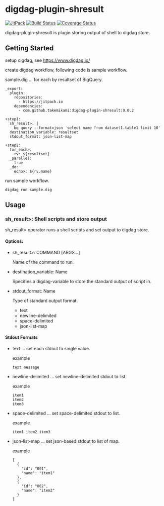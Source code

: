 # digdag-plugin-shresult

[![JitPack](https://jitpack.io/v/takemikami/digdag-plugin-shresult.svg)](https://jitpack.io/#takemikami/digdag-plugin-shresult)
[![Build Status](https://travis-ci.org/takemikami/digdag-plugin-shresult.svg?branch=master)](https://travis-ci.org/takemikami/digdag-plugin-shresult)
[![Coverage Status](https://coveralls.io/repos/github/takemikami/digdag-plugin-shresult/badge.svg?branch=master)](https://coveralls.io/github/takemikami/digdag-plugin-shresult?branch=master)

digdag-plugin-shresult is plugin storing output of shell to digdag store.

## Getting Started

setup digdag, see https://www.digdag.io/

create digdag workflow, following code is sample workflow.

sample.dig ... for each by resultset of BigQuery.

```
_export:
  plugin:
    repositories:
      - https://jitpack.io
    dependencies:
      - com.github.takemikami:digdag-plugin-shresult:0.0.2

+step1:
  sh_result>: |
    bq query --format=json 'select name from dataset1.table1 limit 10'
  destination_variable: resultset
  stdout_format: json-list-map

+step2:
  for_each>:
    rv: ${resultset}
  _parallel:
    true
  _do:
    echo>: ${rv.name}
```

run sample workflow.

```
digdag run sample.dig
```

## Usage

### sh_result>: Shell scripts and store output

sh_result> operator runs a shell scripts and set output to digdag store.

#### Options:

- sh_result>: COMMAND [ARGS...]

  Name of the command to run.

- destination_variable: Name

  Specifies a digdag-variable to store the standard output of script in.

- stdout_format: Name

  Type of standard output format.

   - text
   - newline-delimited
   - space-delimited
   - json-list-map

#### Stdout Formats

- text ... set each stdout to single value.

  example
  ```
  text message
  ```

- newline-delimited ... set newline-delimited stdout to list.

  example
  ```
  item1
  item2
  item3
  ```

- space-delimited ... set space-delimited stdout to list.

  example
  ```
  item1 item2 item3
  ```

- json-list-map ... set json-based stdout to list of map.

  example
  ```
  [
    {
      "id": "001",
      "name": "item1"
    },
    {
      "id": "002",
      "name": "item2"
    }
  ]
  ```
